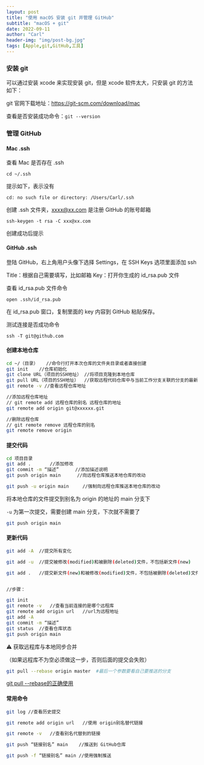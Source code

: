 ```yaml
---
layout: post
title: "使用 macOS 安装 git 并管理 GitHub"
subtitle: "macOS + git"
date: 2022-09-11
author: "Carl"
header-img: "img/post-bg.jpg"
tags: [Apple,git,GitHub,工具]
---
```


### 安装 git

可以通过安装 xcode 来实现安装 git，但是 xcode 软件太大，只安装 git 的方法如下：

git 官网下载地址：https://git-scm.com/download/mac



查看是否安装成功命令：`git --version`



### 管理 GitHub



#### Mac .ssh



查看 Mac 是否存在 .ssh

`cd ~/.ssh`

提示如下，表示没有

`cd: no such file or directory: /Users/Carl/.ssh`

创建 .ssh 文件夹，xxxx@xx.com 是注册 GitHub 的账号邮箱

`ssh-keygen -t rsa -C xxx@xx.com`

创建成功后提示



#### GitHub .ssh



登陆 GitHub，右上角用户头像下选择 Settings，在 SSH Keys 选项里面添加 ssh



Title：根据自己需要填写，比如邮箱
Key：打开你生成的 id_rsa.pub 文件

查看 id_rsa.pub 文件命令

`open .ssh/id_rsa.pub`

在 id_rsa.pub 窗口，复制里面的 key 内容到 GitHub 粘贴保存。



测试连接是否成功命令

`ssh -T git@github.com`



#### 创建本地仓库



```bash
cd ~/（目录）	//命令行打开本次仓库的文件夹目录或者直接创建
git init	//仓库初始化
git clone URL（项目的SSH地址）	//将项目克隆到本地仓库
git pull URL（项目的SSH地址）	//获取远程代码仓库中与当前工作分支关联的分支的最新代码，并自动与本地工作分支进行合并
git remote -v //查看远程仓库地址

//添加远程仓库地址
// git remote add 远程仓库的别名 远程仓库的地址
git remote add origin git@xxxxxx.git

//删除远程仓库
// git remote remove 远程仓库的别名
git remote remove origin
```



#### 提交代码

```bash
cd 项目目录  
git add .		//添加修改
git commit -m “描述”		//添加描述说明
git push origin main	  //向远程仓库推送本地仓库的改动

git push -u origin main		//强制向远程仓库推送本地仓库的改动
```

将本地仓库的文件提交到别名为 origin 的地址的 main 分支下

`-u` 为第一次提交，需要创建 main 分支，下次就不需要了

```bash
git push origin main
```



#### 更新代码



```bash
git add -A	//提交所有变化

git add -u	//提交被修改(modified)和被删除(deleted)文件，不包括新文件(new)

git add .	//提交新文件(new)和被修改(modified)文件，不包括被删除(deleted)文件


//步骤：

git init
git remote -v	//查看当前连接的是哪个远程库
git remote add origin url	//url为远程地址
git add -A
git commit -m “描述”
git status	//查看仓库状态
git push origin main
```



⚠️ 获取远程库与本地同步合并

（如果远程库不为空必须做这一步，否则后面的提交会失败）

```bash
git pull --rebase origin master  #最后一个参数要看自己要推送的分支
```

[git pull --rebase的正确使用](https://juejin.cn/post/6844903895160881166)





#### 常用命令



```bash
git log	//查看历史提交

git remote add origin url	//使用 origin别名替代链接

git remote -v	//查看别名代替到的链接

git push “链接别名” main	//推送到 GitHub仓库

git push -f “链接别名” main	//使用强制推送
```



